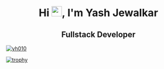 <h1 align="center">Hi <img src="https://github.com/ParthJohri/ParthJohri/blob/readME/icons/Hi.gif" width="28px"/>, I'm Yash Jewalkar</h2>
<h2 align="center">
Fullstack Developer

</h2>


<p align="left"> <a href="https://github.com/ryo-ma/github-profile-trophy"><img src="https://github-profile-trophy.vercel.app/?username=yh010" alt="yh010" /></a> </p>



[![trophy](https://github-profile-trophy.vercel.app/?username=yash12169)](https://github.com/ryo-ma/github-profile-trophy)
